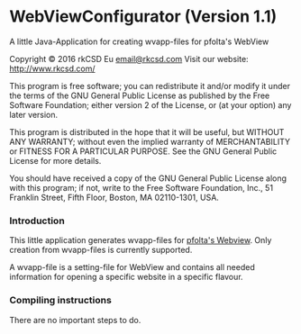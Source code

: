 # WebViewConfigurator (Version 1.1)
A little Java-Application for creating wvapp-files for pfolta's WebView

Copyright © 2016 rkCSD Eu <email@rkcsd.com>
Visit our website: http://www.rkcsd.com/

This program is free software; you can redistribute it and/or modify
it under the terms of the GNU General Public License as published by
the Free Software Foundation; either version 2 of the License, or
(at your option) any later version.

This program is distributed in the hope that it will be useful,
but WITHOUT ANY WARRANTY; without even the implied warranty of
MERCHANTABILITY or FITNESS FOR A PARTICULAR PURPOSE.  See the
GNU General Public License for more details.

You should have received a copy of the GNU General Public License
along with this program; if not, write to the Free Software
Foundation, Inc., 51 Franklin Street, Fifth Floor, Boston,
MA 02110-1301, USA.

### Introduction

This little application generates wvapp-files for [pfolta's Webview](https://github.com/pfolta/WebView). Only creation from wvapp-files is currently supported.

A wvapp-file is a setting-file for WebView and contains all needed information for opening a specific website in a specific flavour.

### Compiling instructions

There are no important steps to do.
